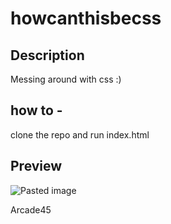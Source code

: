 # howcanthisbecss


## Description

Messing around with css :)

## how to -

clone the repo and run index.html

## Preview
![Pasted image](https://github.com/user-attachments/assets/8265bdc3-cbf8-4da4-a2ab-9d6f037f0309)



Arcade45
